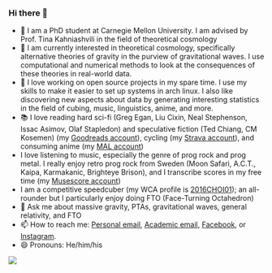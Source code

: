 ### Hi there 👋

<!--
**ChrisChoi314/chrischoi314** is a ✨ _special_ ✨ repository because its `README.md` (this file) appears on your GitHub profile.

Here are some ideas to get you started:

- 🔭 I’m currently working on ...
- 🌱 I’m currently learning ...
- 👯 I’m looking to collaborate on ...
- 🤔 I’m looking for help with ...
- 💬 Ask me about ...
- 📫 How to reach me: ...
- 😄 Pronouns: ...
- ⚡ Fun fact: ...
-->

- 🏫 I am a PhD student at Carnegie Mellon University. I am advised by Prof. Tina Kahniashvili in the field of theoretical cosmology
- 🔭 I am currently interested in theoretical cosmology, specifically alternative theories of gravity in the purview of gravitational waves. I use computational and numerical methods to look at the consequences of these theories in real-world data.
- 🌱 I love working on open source projects in my spare time. I use my skills to make it easier to set up systems in arch linux. I also like discovering new aspects about data by generating interesting statistics in the field of cubing, music, linguistics, anime, and more.
- 📚 I love reading hard sci-fi (Greg Egan, Liu Cixin, Neal Stephenson, Issac Asimov, Olaf Stapledon) and speculative fiction (Ted Chiang, CM Kosemen) (my [Goodreads account](https://www.goodreads.com/user/show/86513877-chris-choi)), cycling (my [Strava account](https://www.strava.com/athletes/39021617)), and consuming anime (my [MAL account](https://myanimelist.net/profile/ChrisChoi314))
- I love listening to music, especially the genre of prog rock and prog metal. I really enjoy retro prog rock from Sweden (Moon Safari, A.C.T., Kaipa, Karmakanic, Brighteye Brison), and I transcribe scores in my free time (my [Musescore account](https://musescore.com/user/47656457))
- I am a competitive speedcuber (my WCA profile is [2016CHOI01](https://www.worldcubeassociation.org/persons/2016CHOI01)); an all-rounder but I particularly enjoy doing FTO (Face-Turning Octahedron)
- 💬 Ask me about massive gravity, PTAs, gravitational waves, general relativity, and FTO
- 📫 How to reach me: [Personal email](mailto:mychoi314@gmail.com), [Academic email](mailto:minyeonc@andrew.cmu.edu), [Facebook](https://www.facebook.com/chris.choi.71/), or [Instagram](https://www.instagram.com/chrischoi314/).
- 😄 Pronouns: He/him/his

![](https://komarev.com/ghpvc/?username=chrischoi314)

